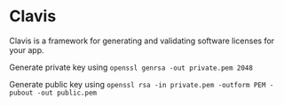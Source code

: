 # Clavis

Clavis is a framework for generating and validating software licenses for your app.


Generate private key using
`openssl genrsa -out private.pem 2048`

Generate public key using
`openssl rsa -in private.pem -outform PEM -pubout -out public.pem`
